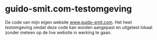 # guido-smit.com-testomgeving

De code van mijn eigen website www.guido-smit.com. Het heet testomgeving omdat deze code kan worden aangepast en uitgetest lokaal zonder meteen op de live website in werking 
te gaan. 
